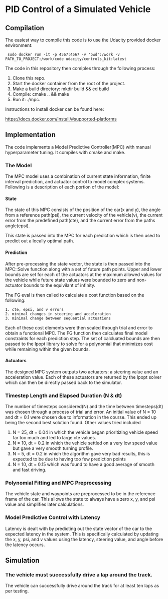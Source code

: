 # PID Control of a Simulated Vehicle

## Compilation

The easiest way to compile this code is to use the Udacity provided docker environment:

```
 sudo docker run -it -p 4567:4567 -v 'pwd':/work -v PATH_TO_PROJECT:/work/code udacity/controls_kit:latest

```


The code in this repository then comiples through the following process:

1. Clone this repo.
2. Start the docker container from the root of the project.
3. Make a build directory: mkdir build && cd build
4. Compile: cmake .. && make
5. Run it: ./mpc.

Instructions to install docker can be found here:

https://docs.docker.com/install/#supported-platforms


## Implementation

The code implements a Model Predictive Controller(MPC) with manual hyperparameter tuning. It compiles with cmake and make.

### The Model

The MPC model uses a combination of current state information, finite interval prediction, and actuator control to model
complex systems. Following is a description of each portion of the model:

#### State

The state of this MPC consists of the position of the car(x and y), the angle from a reference path(psi), the current
velocity of the vehicle(v), the current error from the predefined path(cte), and the current error from the paths angle(epsi).

This state is passed into the MPC for each prediction which is then used to predict out a locally optimal path.

#### Prediction

After pre-processing the state vector, the state is then passed into the MPC::Solve function along with a set of future
path points. Upper and lower bounds are set for each of the actuators at the maximum allowed values for the vehicle while
future state values were bounded to zero and non-actuator bounds to the equivilant of infinity.

The FG eval is then called to calculate a cost function based on the following:

    1. cte, epsi, and v errors
    2. minimal changes in steering and acceleration
    3. minimal change between sequential actuations
    
Each of these cost elements were then scaled through trial and error to obtain a functional MPC. The FG function then
calculates final model constraints for each prediction step. The set of calcluated bounds are then passed to the Ipopt
library to solve for a polynomial that minimizes cost while remaining within the given bounds.

#### Actuators

The designed MPC system outputs two actuators: a steering value and an acceleration value. Each of these actuators are
returned by the Ipopt solver which can then be directly passed back to the simulator.

### Timestep Length and Elapsed Duration (N & dt)

The number of timesteps considered(N) and the time between timesteps(dt) was chosen through a process of trial and error.
An initial value of N = 10 and dt = 0.1 were chosen due to information in the course. This ended up being the second best
solution found. Other values tried included

1. N = 25, dt = 0.04 in which the vehicle began prioritizing vehicle speed far too much and led to large cte values.
2. N = 10, dt = 0.2  in which the vehicle settled on a very low speed value but gave a very smooth turning profile.
3. N = 5,  dt = 0.2  in which the algorithm gave very bad results, this is expected to be due to having too few prediction
points
4. N = 10, dt = 0.15  which was found to have a good average of smooth and fast driving. 

### Polynomial Fitting and MPC Preprocessing

The vehicle state and waypoints are preprocessed to be in the reference frame of the car. This allows the state to always
have a zero x, y, and psi value and simplifies later calculations.

### Model Predictive Control with Latency

Latency is dealt with by predicting out the state vector of the car to the expected latency in the system. This is
specifically calculated by updating the x, y, psi, and v values using the latency, steering value, and angle before
the latency occurs.

## Simulation

### The vehicle must successfully drive a lap around the track.

The vehicle can successfully drive around the track for at least ten laps as per testing.
